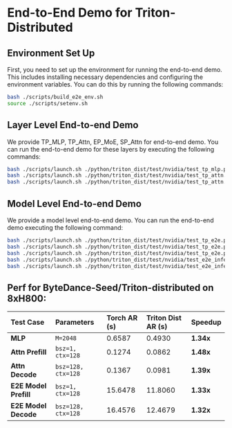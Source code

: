 # End-to-End Demo for Triton-Distributed
## Environment Set Up

First, you need to set up the environment for running the end-to-end demo. This includes installing necessary dependencies and configuring the environment variables. You can do this by running the following commands:
```bash
bash ./scripts/build_e2e_env.sh
source ./scripts/setenv.sh
```

## Layer Level End-to-end Demo

We provide TP_MLP, TP_Attn, EP_MoE, SP_Attn for end-to-end demo. You can run the end-to-end demo for these layers by executing the following commands:
```bash
bash ./scripts/launch.sh ./python/triton_dist/test/nvidia/test_tp_mlp.py --M 4096 --model Qwen/Qwen3-32B --mode ag_rs
bash ./scripts/launch.sh ./python/triton_dist/test/nvidia/test_tp_attn.py --bsz 32 --seq_len 128 --model Qwen/Qwen3-32B --run_type prefill --mode ag_rs
bash ./scripts/launch.sh ./python/triton_dist/test/nvidia/test_tp_attn.py --bsz 4096 --seq_len 128 --model Qwen/Qwen3-32B --run_type decode --mode ag_rs
```

## Model Level End-to-end Demo

We provide a model level end-to-end demo. You can run the end-to-end demo executing the following command:
```bash
bash ./scripts/launch.sh ./python/triton_dist/test/nvidia/test_tp_e2e.py --bsz 8 --seq_len 256 --model Qwen/Qwen3-32B --check --mode ag_rs
bash ./scripts/launch.sh ./python/triton_dist/test/nvidia/test_tp_e2e.py --bsz 32 --seq_len 128 --model Qwen/Qwen3-32B --run_type prefill --mode ag_rs
bash ./scripts/launch.sh ./python/triton_dist/test/nvidia/test_tp_e2e.py --bsz 4096 --seq_len 128 --model Qwen/Qwen3-32B --run_type decode --mode ag_rs
bash ./scripts/launch.sh ./python/triton_dist/test/nvidia/test_e2e_inference.py --bsz 4096 --gen_len 128 --max_length 150 --backend torch
bash ./scripts/launch.sh ./python/triton_dist/test/nvidia/test_e2e_inference.py --bsz 4096 --gen_len 128 --max_length 150 --backend triton_dist
```

## Perf for ByteDance-Seed/Triton-distributed on 8xH800:

| Test Case           | Parameters         | Torch AR (s) | Triton Dist AR (s) | Speedup |
| :------------------ | :----------------- | :----------- | :----------------- | :------ |
| **MLP** | `M=2048`           | 0.6587       | 0.4930             | **1.34x** |
| **Attn Prefill** | `bsz=1, ctx=128`   | 0.1274       | 0.0862             | **1.48x** |
| **Attn Decode** | `bsz=128, ctx=128` | 0.1367       | 0.0981             | **1.39x** |
| **E2E Model Prefill** | `bsz=1, ctx=128`   | 15.6478      | 11.8060            | **1.33x** |
| **E2E Model Decode** | `bsz=128, ctx=128` | 16.4576      | 12.4679            | **1.32x** |